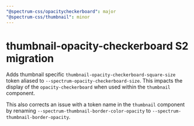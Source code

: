 ```yaml
---
"@spectrum-css/opacitycheckerboard": major
"@spectrum-css/thumbnail": minor
---
```


# thumbnail-opacity-checkerboard S2 migration

Adds thumbnail specific `thumbnail-opacity-checkerboard-square-size` token aliased to `--spectrum-opacity-checkerboard-size`. This impacts the display of the `opacity-checkerboard` when used within the `thumbnail` component.

This also corrects an issue with a token name in the `thumbnail` component by renaming `--spectrum-thumbnail-border-color-opacity` to `--spectrum-thumbnail-border-opacity`.
